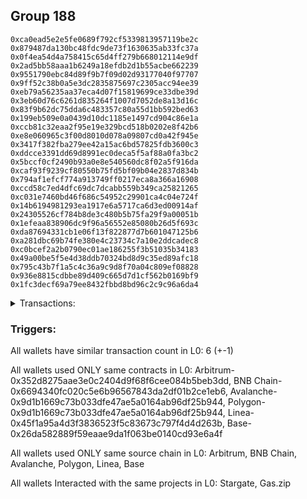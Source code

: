 ## Group 188

```0x4653501d22a103dd731080e17648b0f76cd7bab5
0xca0ead5e2e5fe0689f792cf5339813957119be2c
0x879487da130bc48fdc9de73f1630635ab33fc37a
0x0f4ea54d4a758415c65d4ff279b668012114e9df
0x2ad5bb58aaa1b6249a18efdb2d1b55acbe662239
0x9551790ebc84d89f9b7f09d02d93177040f97707
0x9ff52c38b0a5e3dc2835875697c2305acc94ee39
0xeb79a56235aa37eca4d07f15819699ce33dbe39d
0x3eb60d76c6261d835264f1007d7052de8a13d16c
0x83f9b62dc75dda6c483357c80a55d1bb592bed63
0x199eb509e0a0439d10dc1185e1497cd904c86e1a
0xccb81c32eaa2f95e19e329bcd518b0202e8f42b6
0xe8e060965c3f00d8010d078a09807cd0a42f945e
0x3417f382fba279ee42a15ac6bd57825fdb3600c3
0xddcce3391dd69d8991ec0deca5f5af88a0fa3bc2
0x5bccf0cf2490b93a0e8e540560dc8f02a5f916da
0xcaf93f9239cf80550b75fd5bf09b04e2837d834b
0x794af1efcf774a913749ff0217eca8a366a16908
0xccd58c7ed4dfc69dc7dcabb559b349ca25821265
0xc031e7460bd46f686c54952c29901ca4c04e724f
0x14b6194981293ea1917e6a5717ca6d3ed00914af
0x24305526cf784b8de3c480b5b75fa29f9a00051b
0x1efeaa838906dc9f96a56552e85080b26d5f693c
0xda87694331cb1e06f13f822877d7b601047125b6
0xa281dbc69b74fe380e4c23734c7a10e2ddcadec8
0xc0bcef2a2b0790ec01ae186255f3b51035b34183
0x49a00be5f5e4d38ddb70324bd8d9c35ed89afc18
0x795c43b7f1a5c4c36a9c9d8f70a04c809ef08828
0x936e8815cdbbe89d409c665d7d1cf562b0169bf9
0x1fc3decf69a79ee8432fbbd8bd96c2c9c96a6da4
```
<details>
<summary>Transactions:</summary>

Hashes: 

Wallet: 0x4653501d22a103dd731080e17648b0f76cd7bab5

       Hash: 0x81bfba6f6735927ebdae1e6b5dc1c25e08e38eb10e10474dfee4a36bb1f9261a
         - source chain: Arbitrum
         - destination chain: BNB Chain
         - project: Stargate
         - contract: 0x352d8275aae3e0c2404d9f68f6cee084b5beb3dd
         - value USD: 61.659742392
       Hash: 0x1d2b6c602cd72d95647a53200341e79eb248df91d83c641000fb7664f811fb7a
         - source chain: BNB Chain
         - destination chain: Avalanche
         - project: Stargate
         - contract: 0x6694340fc020c5e6b96567843da2df01b2ce1eb6
         - value USD: 55.688859866
       Hash: 0xaf27cd7d69bb573e000bc5538065d30113a75c07e81ca0e8efa5ecca5bdb2e0a
         - source chain: Avalanche
         - destination chain: Polygon
         - project: Stargate
         - contract: 0x9d1b1669c73b033dfe47ae5a0164ab96df25b944
         - value USD: 56.064542393
       Hash: 0x53f69977c5439cc80dc48d31bc5325414be9c56de1ea4c54c0cef005d03fd035
         - source chain: Polygon
         - destination chain: Base
         - project: Stargate
         - contract: 0x9d1b1669c73b033dfe47ae5a0164ab96df25b944
         - value USD: 62.706150329
       Hash: 0x630047e85e8a6f3e0a29d6367ddc9ba47acd617ee94aa39c4aedc097e6ccde3e
         - source chain: Linea
         - destination chain: Base
         - project: Stargate
         - contract: 0x45f1a95a4d3f3836523f5c83673c797f4d4d263b
         - value USD: 209.858680231
       Hash: 0x4ab1caa054c26f45041c94f084ca4c02cd61fba555432cd9748d671e09edfa56
         - source chain: Base
         - destination chain: Arbitrum
         - project: Gas.zip
         - contract: 0x26da582889f59eaae9da1f063be0140cd93e6a4f
         - value USD: 9.53823574e-05
Wallet: 0xca0ead5e2e5fe0689f792cf5339813957119be2c

       Hash:0x9b4ce8b77e26e9316e174023df35ccc061c8f3a4128ecd0e808aa06d36bd84b1
         - source chain: Arbitrum
         - destination chain: BNB Chain
         - project: Stargate
         - contract: 0x352d8275aae3e0c2404d9f68f6cee084b5beb3dd
         - value USD: 67.683362207
       Hash:0x4c92d938c1346f15cbc31ec4d2b85b3c8db7b9066263e1bfe529f14d95835209
         - source chain: BNB Chain
         - destination chain: Avalanche
         - project: Stargate
         - contract: 0x6694340fc020c5e6b96567843da2df01b2ce1eb6
         - value USD: 64.402280583
       Hash:0x66c618e038cb52870e9baa14bb40d2f9f5ba714db1acd411c14dd4a898e7c02c
         - source chain: Avalanche
         - destination chain: Polygon
         - project: Stargate
         - contract: 0x9d1b1669c73b033dfe47ae5a0164ab96df25b944
         - value USD: 60.078432247
       Hash:0x21cca671ae2c84f02c42c89b19ffbc63109762dd93c8fd196be543f9aedefcdf
         - source chain: Polygon
         - destination chain: Base
         - project: Stargate
         - contract: 0x9d1b1669c73b033dfe47ae5a0164ab96df25b944
         - value USD: 67.39155671
       Hash:0x7898f0a8c9b4cafcc0171b40e7d4c651df6a519d0b67676fd9b6f7cd2b541bb3
         - source chain: Linea
         - destination chain: Base
         - project: Stargate
         - contract: 0x45f1a95a4d3f3836523f5c83673c797f4d4d263b
         - value USD: 201.089135616
       Hash:0x8dbc6b89bbe78a71c6ba0f42c126c81b5304edfef491d2a54692b21e47f46cd8
         - source chain: Base
         - destination chain: Linea
         - project: Gas.zip
         - contract: 0x26da582889f59eaae9da1f063be0140cd93e6a4f
         - value USD: 0.0001411136246
Wallet: 0x879487da130bc48fdc9de73f1630635ab33fc37a

       Hash:0x017e1589794c3ec371ddeefea125ebc87d4031e0094a81f147d5fda3ea18c890
         - source chain: Arbitrum
         - destination chain: BNB Chain
         - project: Stargate
         - contract: 0x352d8275aae3e0c2404d9f68f6cee084b5beb3dd
         - value USD: 64.461850427
       Hash:0xa31435a8e6ba26fb0eedad1eaa06c9d2b420e70a36512fc71febdd73086d44e9
         - source chain: BNB Chain
         - destination chain: Avalanche
         - project: Stargate
         - contract: 0x6694340fc020c5e6b96567843da2df01b2ce1eb6
         - value USD: 61.304488077
       Hash:0x67362b496113cfec31021d20b5fcb9209f727717a3376b34a838e0cd07352590
         - source chain: Avalanche
         - destination chain: Polygon
         - project: Stargate
         - contract: 0x9d1b1669c73b033dfe47ae5a0164ab96df25b944
         - value USD: 57.035341744
       Hash:0x22ddb4e00f28b3563abefdb7f9122bdf9fe47833851af1eddd84c79e4f5eafc8
         - source chain: Polygon
         - destination chain: Base
         - project: Stargate
         - contract: 0x9d1b1669c73b033dfe47ae5a0164ab96df25b944
         - value USD: 64.000320754
       Hash:0x10cf0513c7195c624fafd2d20101c627619cc73bb9149abdf924695a91f9d586
         - source chain: Linea
         - destination chain: Base
         - project: Stargate
         - contract: 0x45f1a95a4d3f3836523f5c83673c797f4d4d263b
         - value USD: 206.691690024
       Hash:0xd9e64229f315b8e27cc830e91dd728e610e40f09cffdde59bef7dffe4afd3dea
         - source chain: Base
         - destination chain: Linea
         - project: Gas.zip
         - contract: 0x26da582889f59eaae9da1f063be0140cd93e6a4f
         - value USD: 9.472905358e-05
Wallet: 0x0f4ea54d4a758415c65d4ff279b668012114e9df

       Hash:0x8b42e23215b3aa29173a21a179092299137705426a7f2b29e3095aaeda756433
         - source chain: Arbitrum
         - destination chain: BNB Chain
         - project: Stargate
         - contract: 0x352d8275aae3e0c2404d9f68f6cee084b5beb3dd
         - value USD: 66.644424503
       Hash:0xf2c36a552be5b684ddfb29cf43cbc7fd8ff3e4738c940879b51dee9b1e09db85
         - source chain: BNB Chain
         - destination chain: Avalanche
         - project: Stargate
         - contract: 0x6694340fc020c5e6b96567843da2df01b2ce1eb6
         - value USD: 63.357038294
       Hash:0x8b5c97eb344c40edcf6140e9ad0f989fc6d1d1eca04aef53775a60b52a476126
         - source chain: Avalanche
         - destination chain: Polygon
         - project: Stargate
         - contract: 0x9d1b1669c73b033dfe47ae5a0164ab96df25b944
         - value USD: 59.168585312
       Hash:0xedc29fe51c54d49b1aa572bfaa179c25bbd7c8fc5e4a1eaa318422613ba53da9
         - source chain: Polygon
         - destination chain: Base
         - project: Stargate
         - contract: 0x9d1b1669c73b033dfe47ae5a0164ab96df25b944
         - value USD: 67.509608462
       Hash:0x80f377e22e2f51427a74bf3842860b91092dac71a60eb0146f183ca82a25853f
         - source chain: Linea
         - destination chain: Base
         - project: Stargate
         - contract: 0x45f1a95a4d3f3836523f5c83673c797f4d4d263b
         - value USD: 209.222837373
       Hash:0xb9403b2ff78d660caa6b4a311d42937ad371b83ef1f97073e0cf7e9524524a02
         - source chain: Base
         - destination chain: Kava
         - project: Gas.zip
         - contract: 0x26da582889f59eaae9da1f063be0140cd93e6a4f
         - value USD: 2.254614441e-08
Wallet: 0x2ad5bb58aaa1b6249a18efdb2d1b55acbe662239

       Hash:0x17289f27512cef7d9ee0c12031543b1b51b689bae33c20328ddafd96c5c451cc
         - source chain: Arbitrum
         - destination chain: BNB Chain
         - project: Stargate
         - contract: 0x352d8275aae3e0c2404d9f68f6cee084b5beb3dd
         - value USD: 63.329270393
       Hash:0x3e2b8d7900c98dacca427a0cb6a6b30df8c50b154b5e317beb9a67ed91cd6c3e
         - source chain: BNB Chain
         - destination chain: Avalanche
         - project: Stargate
         - contract: 0x6694340fc020c5e6b96567843da2df01b2ce1eb6
         - value USD: 60.132923491
       Hash:0x753e743ad63db8f3c09110028c20b2c8059479686b2a0c23f9d2502ffbb26cab
         - source chain: Avalanche
         - destination chain: Polygon
         - project: Stargate
         - contract: 0x9d1b1669c73b033dfe47ae5a0164ab96df25b944
         - value USD: 56.221539706
       Hash:0xaff825e2a25ca516a6a79e363cedd1309268ed745be47f2344f97db197ab255d
         - source chain: Polygon
         - destination chain: Base
         - project: Stargate
         - contract: 0x9d1b1669c73b033dfe47ae5a0164ab96df25b944
         - value USD: 63.867663528
       Hash:0x3aa50aaec046263560abf79df6caa1924663243d3e2f7f9928acfd77552d6cff
         - source chain: Linea
         - destination chain: Base
         - project: Stargate
         - contract: 0x45f1a95a4d3f3836523f5c83673c797f4d4d263b
         - value USD: 204.171116145
       Hash:0xbe2323c848726cfb2b96ff0266a07867967a81fc63c212348439b6a67b6c757e
         - source chain: Base
         - destination chain: Zora
         - project: Gas.zip
         - contract: 0x26da582889f59eaae9da1f063be0140cd93e6a4f
         - value USD: 0.0001159614277
Wallet: 0x9551790ebc84d89f9b7f09d02d93177040f97707

       Hash:0xecfd2d5146d507584f5468ecf3673d7d9aa06bff9731b7c89f1d33e856bd5471
         - source chain: Arbitrum
         - destination chain: BNB Chain
         - project: Stargate
         - contract: 0x352d8275aae3e0c2404d9f68f6cee084b5beb3dd
         - value USD: 62.130096301
       Hash:0x8c66e4d3745224209b85183efd520c32526cdb52124aa71a1be426b71011382a
         - source chain: BNB Chain
         - destination chain: Avalanche
         - project: Stargate
         - contract: 0x6694340fc020c5e6b96567843da2df01b2ce1eb6
         - value USD: 59.097368633
       Hash:0xa3d05d9e9a42aed6347b383e4c04fba1059abaa0fccfc323dc162b16ebfc39c4
         - source chain: Avalanche
         - destination chain: Polygon
         - project: Stargate
         - contract: 0x9d1b1669c73b033dfe47ae5a0164ab96df25b944
         - value USD: 67.820722443
       Hash:0xbc1d1c1055830d6d9bea60a042afc63240bf9d2dd48f3bda9e1badec4c825646
         - source chain: Polygon
         - destination chain: Base
         - project: Stargate
         - contract: 0x9d1b1669c73b033dfe47ae5a0164ab96df25b944
         - value USD: 69.836745712
       Hash:0xbf6e57848f0e4457f4e40749133e6bbb0017e6710fac29327dda35062ebc4e5d
         - source chain: Linea
         - destination chain: Base
         - project: Stargate
         - contract: 0x45f1a95a4d3f3836523f5c83673c797f4d4d263b
         - value USD: 206.497505582
       Hash:0xac7cfb724acb35ff1060d167bab28bb838ca0be72e8accbb4555ed3295fc891d
         - source chain: Base
         - destination chain: Arbitrum
         - project: Gas.zip
         - contract: 0x26da582889f59eaae9da1f063be0140cd93e6a4f
         - value USD: 0.0001123682567
Wallet: 0x9ff52c38b0a5e3dc2835875697c2305acc94ee39

       Hash:0xf60fc1d5d3713d3298886861200dcef665f9bb4026946bcb2d8532b4375b5f8a
         - source chain: Arbitrum
         - destination chain: BNB Chain
         - project: Stargate
         - contract: 0x352d8275aae3e0c2404d9f68f6cee084b5beb3dd
         - value USD: 63.950650575
       Hash:0x70e8fae88653600a8563d1df16a04c6cf5d9af490638887e24f4b8029cd0ffde
         - source chain: BNB Chain
         - destination chain: Avalanche
         - project: Stargate
         - contract: 0x6694340fc020c5e6b96567843da2df01b2ce1eb6
         - value USD: 60.930811053
       Hash:0xeb1a58c1fd367c4afffe5ce50c84c012cba97278631180709662126dd1977702
         - source chain: Avalanche
         - destination chain: Polygon
         - project: Stargate
         - contract: 0x9d1b1669c73b033dfe47ae5a0164ab96df25b944
         - value USD: 69.953070387
       Hash:0x4d0e0eb2049bf2e32f1301c79627704f0c769c6a809eefc49e4766a9b2f26833
         - source chain: Polygon
         - destination chain: Base
         - project: Stargate
         - contract: 0x9d1b1669c73b033dfe47ae5a0164ab96df25b944
         - value USD: 71.911843034
       Hash:0x9cf76ae1b50f284a97a5d79121bc6875cacf0c1e1cb9786d3db0853f20c47c83
         - source chain: Linea
         - destination chain: Base
         - project: Stargate
         - contract: 0x45f1a95a4d3f3836523f5c83673c797f4d4d263b
         - value USD: 203.763292689
       Hash:0x975ae364c5860a35986a07b93d91f646b727e3d554212fdb353618edd8f6e478
         - source chain: Base
         - destination chain: Metis
         - project: Gas.zip
         - contract: 0x26da582889f59eaae9da1f063be0140cd93e6a4f
         - value USD: 2.558518773e-06
Wallet: 0xeb79a56235aa37eca4d07f15819699ce33dbe39d

       Hash:0xa5d2d62ce7b30e811ea9d2e9f91aa4b423f76c7daf190dc5615c0d5f821735e0
         - source chain: Arbitrum
         - destination chain: BNB Chain
         - project: Stargate
         - contract: 0x352d8275aae3e0c2404d9f68f6cee084b5beb3dd
         - value USD: 64.5459276
       Hash:0x261d68e7eb8cf04cca116565bc7ff1d585147f9533bed43f6c95aa9177b3224e
         - source chain: BNB Chain
         - destination chain: Avalanche
         - project: Stargate
         - contract: 0x6694340fc020c5e6b96567843da2df01b2ce1eb6
         - value USD: 61.419906893
       Hash:0x0b36ab45f0d272c8b1c6e11ed11c84db03d7077efd20f79a704f2688db9870c8
         - source chain: Avalanche
         - destination chain: Polygon
         - project: Stargate
         - contract: 0x9d1b1669c73b033dfe47ae5a0164ab96df25b944
         - value USD: 70.539559802
       Hash:0x63cf339d099ff99ec1c9a6531a5f154e5afd7028c6541d51e1a06476d56d8dc8
         - source chain: Polygon
         - destination chain: Base
         - project: Stargate
         - contract: 0x9d1b1669c73b033dfe47ae5a0164ab96df25b944
         - value USD: 72.826118131
       Hash:0x3fa8d147f67081b50f1196fd191c18ad29ca019503d5eab8f8611a33b1f4e9be
         - source chain: Linea
         - destination chain: Base
         - project: Stargate
         - contract: 0x45f1a95a4d3f3836523f5c83673c797f4d4d263b
         - value USD: 204.330575122
       Hash:0xc63bb6c3c156bd616b560731d1b78df654634dee11e3426089d880e404da9b43
         - source chain: Base
         - destination chain: Zora
         - project: Gas.zip
         - contract: 0x26da582889f59eaae9da1f063be0140cd93e6a4f
         - value USD: 0.0001551596567
Wallet: 0x3eb60d76c6261d835264f1007d7052de8a13d16c

       Hash:0x6f4f9fd1ee411e6bc5f1a35bcba673807d3cceb7ad6191abaff4e11967cb2c10
         - source chain: Arbitrum
         - destination chain: BNB Chain
         - project: Stargate
         - contract: 0x352d8275aae3e0c2404d9f68f6cee084b5beb3dd
         - value USD: 66.511325399
       Hash:0x70547ae0b8e668f24a48c12d4345f488eefc00143768b7e9c1c00f0d11c2c27c
         - source chain: BNB Chain
         - destination chain: Avalanche
         - project: Stargate
         - contract: 0x6694340fc020c5e6b96567843da2df01b2ce1eb6
         - value USD: 63.358588083
       Hash:0xd63002aa24a02361472dea45c9b2c86798c28c48a81387e529b67fb566dcfbbf
         - source chain: Avalanche
         - destination chain: Polygon
         - project: Stargate
         - contract: 0x9d1b1669c73b033dfe47ae5a0164ab96df25b944
         - value USD: 72.92100224
       Hash:0xb1d67fe00a7a4052d4562761897ec57f7f76e09b848dfbf6b0304ccbe7ceb67c
         - source chain: Polygon
         - destination chain: Base
         - project: Stargate
         - contract: 0x9d1b1669c73b033dfe47ae5a0164ab96df25b944
         - value USD: 75.493836125
       Hash:0x0d747bb89c1dd2211535a1502676fea19c06f9cb78573b899ff400851073e7e9
         - source chain: Linea
         - destination chain: Base
         - project: Stargate
         - contract: 0x45f1a95a4d3f3836523f5c83673c797f4d4d263b
         - value USD: 203.805810623
       Hash:0x6ab39dfd0789716f5278085212566a26c7018c530f84ec63901160441f04c1a3
         - source chain: Base
         - destination chain: Zora
         - project: Gas.zip
         - contract: 0x26da582889f59eaae9da1f063be0140cd93e6a4f
         - value USD: 8.115073109e-05
Wallet: 0x83f9b62dc75dda6c483357c80a55d1bb592bed63

       Hash:0xc8d23451e6f0ef38b49150a58643e016809dac66c5dcc4584f40f96188707980
         - source chain: Arbitrum
         - destination chain: BNB Chain
         - project: Stargate
         - contract: 0x352d8275aae3e0c2404d9f68f6cee084b5beb3dd
         - value USD: 67.463718632
       Hash:0xa3c1bd80355bf48c0accb2190d0d93cf65fdc5348a53bdc617c2a2191a8bac97
         - source chain: BNB Chain
         - destination chain: Avalanche
         - project: Stargate
         - contract: 0x6694340fc020c5e6b96567843da2df01b2ce1eb6
         - value USD: 64.478174283
       Hash:0xed39d70fecf06fa10e617601aae3566a78fe61b340cb74fb14d2ec4a5b7f6d50
         - source chain: Avalanche
         - destination chain: Polygon
         - project: Stargate
         - contract: 0x9d1b1669c73b033dfe47ae5a0164ab96df25b944
         - value USD: 74.124438596
       Hash:0xd925deef2f06756e55c0406fc99d53d1175841e5cbdb098883cbc6fbc44358cf
         - source chain: Polygon
         - destination chain: Base
         - project: Stargate
         - contract: 0x9d1b1669c73b033dfe47ae5a0164ab96df25b944
         - value USD: 76.427752515
       Hash:0xe96791787cbcd38a3994c1bbb8a80444ce155e0b39c40e3584f21eadd61590e3
         - source chain: Linea
         - destination chain: Base
         - project: Stargate
         - contract: 0x45f1a95a4d3f3836523f5c83673c797f4d4d263b
         - value USD: 204.601259476
       Hash:0x5935b9a259b76e7dbe36e76830ad0291188557d566c7838648a58a8524e433ff
         - source chain: Base
         - destination chain: Metis
         - project: Gas.zip
         - contract: 0x26da582889f59eaae9da1f063be0140cd93e6a4f
         - value USD: 1.583598573e-06
Wallet: 0x199eb509e0a0439d10dc1185e1497cd904c86e1a

       Hash:0x9f0c4c4b980b409a807f99066460fb9e7d4c2ef7659c802bcb9413ee8cce7731
         - source chain: Arbitrum
         - destination chain: BNB Chain
         - project: Stargate
         - contract: 0x352d8275aae3e0c2404d9f68f6cee084b5beb3dd
         - value USD: 66.710384484
       Hash:0x9b371e5c537d9813c3adfd2069ce2f60f9650c4be87c93be18879acbc3165618
         - source chain: BNB Chain
         - destination chain: Avalanche
         - project: Stargate
         - contract: 0x6694340fc020c5e6b96567843da2df01b2ce1eb6
         - value USD: 63.646587052
       Hash:0x11b9525d8270227f8f6be8485d4edbd9067484a24477c8c82e286a05c80e8cb9
         - source chain: Avalanche
         - destination chain: Polygon
         - project: Stargate
         - contract: 0x9d1b1669c73b033dfe47ae5a0164ab96df25b944
         - value USD: 71.250210444
       Hash:0x141c63fb6ab17acb941005f3ce9f8867e7b7003f7215095eb264605f8d5881be
         - source chain: Polygon
         - destination chain: Base
         - project: Stargate
         - contract: 0x9d1b1669c73b033dfe47ae5a0164ab96df25b944
         - value USD: 73.840381629
       Hash:0xbc6dc03c2f2e4909cee8efe1673325e9902493492e61139745ff5c6b31f203b9
         - source chain: Linea
         - destination chain: Base
         - project: Stargate
         - contract: 0x45f1a95a4d3f3836523f5c83673c797f4d4d263b
         - value USD: 211.943531263
       Hash:0x68f8cdcd8108fd66b0d8e4a970327d568ebb04f966713aae491651964e8b898c
         - source chain: Base
         - destination chain: Arbitrum
         - project: Gas.zip
         - contract: 0x26da582889f59eaae9da1f063be0140cd93e6a4f
         - value USD: 6.020860694e-05
Wallet: 0xccb81c32eaa2f95e19e329bcd518b0202e8f42b6

       Hash:0x257e4a5e34bd64cc76807231a99e77f4f42fb9263d842283085f3ed5c0360c2d
         - source chain: Arbitrum
         - destination chain: BNB Chain
         - project: Stargate
         - contract: 0x352d8275aae3e0c2404d9f68f6cee084b5beb3dd
         - value USD: 67.651547358
       Hash:0xddba705d4bea0dd94a7ca0d707059dd9b574ae9876019e840875db9d804bfbe5
         - source chain: BNB Chain
         - destination chain: Avalanche
         - project: Stargate
         - contract: 0x6694340fc020c5e6b96567843da2df01b2ce1eb6
         - value USD: 64.754351489
       Hash:0xf6128c80bfe1b44baf2655ce5478593cb45932c70d18b97667378aadae28fec4
         - source chain: Avalanche
         - destination chain: Polygon
         - project: Stargate
         - contract: 0x9d1b1669c73b033dfe47ae5a0164ab96df25b944
         - value USD: 72.788713605
       Hash:0x65d457d7f540322d1cc2ccc88c2a0493563b0d1a1e89bfdc1f418371b3f4977e
         - source chain: Polygon
         - destination chain: Base
         - project: Stargate
         - contract: 0x9d1b1669c73b033dfe47ae5a0164ab96df25b944
         - value USD: 75.580476007
       Hash:0x0f3fded19bccb69f1db04ce84b75f802003bc7c0df9ef72e300be393a3c714bf
         - source chain: Linea
         - destination chain: Base
         - project: Stargate
         - contract: 0x45f1a95a4d3f3836523f5c83673c797f4d4d263b
         - value USD: 211.938688067
       Hash:0x5b4ddf45baf0edd212597d2df7f73341c927f8a618effc47f6ede1c72d509b42
         - source chain: Base
         - destination chain: Metis
         - project: Gas.zip
         - contract: 0x26da582889f59eaae9da1f063be0140cd93e6a4f
         - value USD: 2.677844798e-06
Wallet: 0xe8e060965c3f00d8010d078a09807cd0a42f945e

       Hash:0x521ef4ebd1cf77a22a03db9dabe4c153f8490c75cebd837e1a0d8b20030d916b
         - source chain: Arbitrum
         - destination chain: BNB Chain
         - project: Stargate
         - contract: 0x352d8275aae3e0c2404d9f68f6cee084b5beb3dd
         - value USD: 63.082142492
       Hash:0xd7e5a43273e9eec1a7204acaaa1da8eb0fd8ccafee7d9d3d99b9b54f47a5b170
         - source chain: BNB Chain
         - destination chain: Avalanche
         - project: Stargate
         - contract: 0x6694340fc020c5e6b96567843da2df01b2ce1eb6
         - value USD: 59.819198624
       Hash:0x2bb82f631f35e33f4829e24c02aca025b967f28eab555a20138407c3f3447b7a
         - source chain: Avalanche
         - destination chain: Polygon
         - project: Stargate
         - contract: 0x9d1b1669c73b033dfe47ae5a0164ab96df25b944
         - value USD: 67.225790605
       Hash:0xe3a6770417f33baa523561f1c06537173bd77e35a13f15b58be11130a8eba006
         - source chain: Polygon
         - destination chain: Base
         - project: Stargate
         - contract: 0x9d1b1669c73b033dfe47ae5a0164ab96df25b944
         - value USD: 69.53865044
       Hash:0x2ffa6cfec64034b11a92da9fef05a05d2f7cd2a9744d4195c3c2eb037c85d379
         - source chain: Linea
         - destination chain: Base
         - project: Stargate
         - contract: 0x45f1a95a4d3f3836523f5c83673c797f4d4d263b
         - value USD: 208.454491273
       Hash:0xaf0e9cca0935d2eb2e2efebea1adfd38f5cf881a5cc6ed554c485643a658f253
         - source chain: Base
         - destination chain: Metis
         - project: Gas.zip
         - contract: 0x26da582889f59eaae9da1f063be0140cd93e6a4f
         - value USD: 7.000457212e-07
Wallet: 0x3417f382fba279ee42a15ac6bd57825fdb3600c3

       Hash:0x24ade7ae5287baeb9b72f3686daed72aba73a23b8e8c5f69e6ef10968fd3a6a9
         - source chain: Arbitrum
         - destination chain: BNB Chain
         - project: Stargate
         - contract: 0x352d8275aae3e0c2404d9f68f6cee084b5beb3dd
         - value USD: 62.042742732
       Hash:0x5032bcd7920aae494d73e2ca715c9d9adf9b54cdfd6340ee4940a24eb50cd352
         - source chain: BNB Chain
         - destination chain: Avalanche
         - project: Stargate
         - contract: 0x6694340fc020c5e6b96567843da2df01b2ce1eb6
         - value USD: 58.708729301
       Hash:0x1d82cdf5463a1dfc55013898eb078a4026ac45f8911a2777af303a027276124f
         - source chain: Avalanche
         - destination chain: Polygon
         - project: Stargate
         - contract: 0x9d1b1669c73b033dfe47ae5a0164ab96df25b944
         - value USD: 65.878213019
       Hash:0x8046f31617706adfab815fd37918d547c9dce09e4cf9266cd6b522b0a963a7dd
         - source chain: Polygon
         - destination chain: Base
         - project: Stargate
         - contract: 0x9d1b1669c73b033dfe47ae5a0164ab96df25b944
         - value USD: 68.343593448
       Hash:0x441e13772d47e213c7c41f7a7b2fc5be4737b6d2e5c7c0face0ee829ca58fb0f
         - source chain: Linea
         - destination chain: Base
         - project: Stargate
         - contract: 0x45f1a95a4d3f3836523f5c83673c797f4d4d263b
         - value USD: 211.008433891
       Hash:0xb6d15876c19fba211b86b39db26420cfd7ea8d4bb4e3a894030b445f86dae9b1
         - source chain: Base
         - destination chain: Kava
         - project: Gas.zip
         - contract: 0x26da582889f59eaae9da1f063be0140cd93e6a4f
         - value USD: 3.516946513e-08
Wallet: 0xddcce3391dd69d8991ec0deca5f5af88a0fa3bc2

       Hash:0x2cf2e66a689a1025fb27909204c55532491cb2e70da182f7e192434a9ea425d5
         - source chain: Arbitrum
         - destination chain: BNB Chain
         - project: Stargate
         - contract: 0x352d8275aae3e0c2404d9f68f6cee084b5beb3dd
         - value USD: 65.878808869
       Hash:0xd10990b7769e8b5ca267000e822ebf0c2f16ae817c7b0dd5d0ba18212deb3083
         - source chain: BNB Chain
         - destination chain: Avalanche
         - project: Stargate
         - contract: 0x6694340fc020c5e6b96567843da2df01b2ce1eb6
         - value USD: 62.796807037
       Hash:0xd669d76a0a8762a6914bc7aa054d54aa2b53c7af34748938b817c629dec92733
         - source chain: Avalanche
         - destination chain: Polygon
         - project: Stargate
         - contract: 0x9d1b1669c73b033dfe47ae5a0164ab96df25b944
         - value USD: 70.732108459
       Hash:0xc3f9a31b462b579f5eb0df1d5c955db98be25395e4e5467e85ec9aaf3a50c1d7
         - source chain: Polygon
         - destination chain: Base
         - project: Stargate
         - contract: 0x9d1b1669c73b033dfe47ae5a0164ab96df25b944
         - value USD: 73.435743192
       Hash:0xe4fd556435aefde0b7e76281bd7ae080932813bce77bb8511e6770c1c3d7f616
         - source chain: Linea
         - destination chain: Base
         - project: Stargate
         - contract: 0x45f1a95a4d3f3836523f5c83673c797f4d4d263b
         - value USD: 203.590718056
       Hash:0x57845e4d687357a1e69244d346c4bf594324496c68555528aee5b93d57720835
         - source chain: Base
         - destination chain: Zora
         - project: Gas.zip
         - contract: 0x26da582889f59eaae9da1f063be0140cd93e6a4f
         - value USD: 3.926648279e-05
Wallet: 0x5bccf0cf2490b93a0e8e540560dc8f02a5f916da

       Hash:0xf8e2042c866f755067e2beb634c7db3d191e7d75f50e264cd54788293dfac926
         - source chain: Arbitrum
         - destination chain: BNB Chain
         - project: Stargate
         - contract: 0x352d8275aae3e0c2404d9f68f6cee084b5beb3dd
         - value USD: 67.894359736
       Hash:0x222f3eab52a226ce693f88f64ed84eac1af07009df22cc17907b38c2deb270ca
         - source chain: BNB Chain
         - destination chain: Avalanche
         - project: Stargate
         - contract: 0x6694340fc020c5e6b96567843da2df01b2ce1eb6
         - value USD: 64.462490537
       Hash:0x7d2278916cc8d7d0dfc4be889dca38dc1b1b0e362da7baba01acb9edb847b12f
         - source chain: Avalanche
         - destination chain: Polygon
         - project: Stargate
         - contract: 0x9d1b1669c73b033dfe47ae5a0164ab96df25b944
         - value USD: 71.053744173
       Hash:0xe1071954474faa40936ef3d2c4014d8925f8614f9c2f2029adbe54aa99482331
         - source chain: Polygon
         - destination chain: Base
         - project: Stargate
         - contract: 0x9d1b1669c73b033dfe47ae5a0164ab96df25b944
         - value USD: 73.272768057
       Hash:0xdf716266094a2be3d697215ae3e936b9f99233dab6e30bd9169b04d3878d7105
         - source chain: Linea
         - destination chain: Base
         - project: Stargate
         - contract: 0x45f1a95a4d3f3836523f5c83673c797f4d4d263b
         - value USD: 205.188503114
       Hash:0x1e1b7ab53fa66610e78103044d6eebb0779953e9febe26bc6260dadef9b0b614
         - source chain: Base
         - destination chain: Linea
         - project: Gas.zip
         - contract: 0x26da582889f59eaae9da1f063be0140cd93e6a4f
         - value USD: 5.202808969e-05
Wallet: 0xcaf93f9239cf80550b75fd5bf09b04e2837d834b

       Hash:0x7a9d3a3626e637a4affe4aa07e1bc4788bcabdab348c3e1d697ef90f16414b26
         - source chain: Arbitrum
         - destination chain: BNB Chain
         - project: Stargate
         - contract: 0x352d8275aae3e0c2404d9f68f6cee084b5beb3dd
         - value USD: 61.545236537
       Hash:0x1b23d62c7fb54d71fd0b4ff8209bf753d18b696d3b8bdda6c15abe87b1a65ce1
         - source chain: BNB Chain
         - destination chain: Avalanche
         - project: Stargate
         - contract: 0x6694340fc020c5e6b96567843da2df01b2ce1eb6
         - value USD: 58.453255918
       Hash:0xa0c866b24439deb3f1bde0d23ef7a5db1f674874ae4a3f050526bfb491dbf845
         - source chain: Avalanche
         - destination chain: Polygon
         - project: Stargate
         - contract: 0x9d1b1669c73b033dfe47ae5a0164ab96df25b944
         - value USD: 63.821137784
       Hash:0x2836ae1b1f5667665cb312c585f93fbae4c033ae6ee39e7f99a9fd999f5081ac
         - source chain: Polygon
         - destination chain: Base
         - project: Stargate
         - contract: 0x9d1b1669c73b033dfe47ae5a0164ab96df25b944
         - value USD: 65.614759653
       Hash:0x55dcec94fe06b97b8d56540ae9a0341f1dd8975c315fcad01aebdef85ec98d08
         - source chain: Linea
         - destination chain: Base
         - project: Stargate
         - contract: 0x45f1a95a4d3f3836523f5c83673c797f4d4d263b
         - value USD: 203.028554281
       Hash:0x7b74e1b0e600383c7a744db8959d5105bcef58924e1de88ce08dcb4b6a95a5dd
         - source chain: Base
         - destination chain: Kava
         - project: Gas.zip
         - contract: 0x26da582889f59eaae9da1f063be0140cd93e6a4f
         - value USD: 3.189816804e-08
Wallet: 0x794af1efcf774a913749ff0217eca8a366a16908

       Hash:0x7454d7d6e86fd3d5d607dfdbe4ab079a554dcbd4b3fb7eae68646893728e4a8e
         - source chain: Arbitrum
         - destination chain: BNB Chain
         - project: Stargate
         - contract: 0x352d8275aae3e0c2404d9f68f6cee084b5beb3dd
         - value USD: 62.710164485
       Hash:0x315c298d9c00dfc11d2f71cb1f3a0eb73260991642237e113e30edd8d185bd3d
         - source chain: BNB Chain
         - destination chain: Avalanche
         - project: Stargate
         - contract: 0x6694340fc020c5e6b96567843da2df01b2ce1eb6
         - value USD: 59.37731989
       Hash:0x668a8123dd193becab602a3f67992691a5f95be13f6683955467b4a8ebd0fcb4
         - source chain: Avalanche
         - destination chain: Polygon
         - project: Stargate
         - contract: 0x9d1b1669c73b033dfe47ae5a0164ab96df25b944
         - value USD: 64.701823996
       Hash:0x8cdfc909b030c69dbe6084137e1b55af47a8af388c1521fc8f7a67e31694cdaa
         - source chain: Polygon
         - destination chain: Base
         - project: Stargate
         - contract: 0x9d1b1669c73b033dfe47ae5a0164ab96df25b944
         - value USD: 67.092517472
       Hash:0xa09432cffea6a549f4ff13a2831e244bf02b5b1cee55fdd0a3b74b5245b2c4f3
         - source chain: Linea
         - destination chain: Base
         - project: Stargate
         - contract: 0x45f1a95a4d3f3836523f5c83673c797f4d4d263b
         - value USD: 209.557959257
       Hash:0x8b35cde0ab83775e91ee0ee0943370369bd46f235fc8f5cfbbfbc190ce635db0
         - source chain: Base
         - destination chain: Scroll
         - project: Gas.zip
         - contract: 0x26da582889f59eaae9da1f063be0140cd93e6a4f
         - value USD: 0.0001034593514
Wallet: 0xccd58c7ed4dfc69dc7dcabb559b349ca25821265

       Hash:0xaa578dcc4576135f1fb3639a31884c65598dbc6b24fa8294cf1c72d6bf227464
         - source chain: Arbitrum
         - destination chain: BNB Chain
         - project: Stargate
         - contract: 0x352d8275aae3e0c2404d9f68f6cee084b5beb3dd
         - value USD: 64.003733998
       Hash:0x336906c2deacb7a3df556f43ce7c04e4ba773cf13d03713c2ffd392cadf96ff1
         - source chain: BNB Chain
         - destination chain: Avalanche
         - project: Stargate
         - contract: 0x6694340fc020c5e6b96567843da2df01b2ce1eb6
         - value USD: 61.000959242
       Hash:0x2056a1e2c2223367324e0afb6340dd624bf82b2abd5bb0057dda9ee81a8b1e9f
         - source chain: Avalanche
         - destination chain: Polygon
         - project: Stargate
         - contract: 0x9d1b1669c73b033dfe47ae5a0164ab96df25b944
         - value USD: 66.685114335
       Hash:0x35099c33ddc5891e2d2e6ea3f75b043a46f4803f57280c30aa41ff2829d639c5
         - source chain: Polygon
         - destination chain: Base
         - project: Stargate
         - contract: 0x9d1b1669c73b033dfe47ae5a0164ab96df25b944
         - value USD: 69.114841692
       Hash:0x409bbadad229ee44214a5a0fb5ba12ab4dd519137174b8405b1c5fc7bc6e3e0a
         - source chain: Linea
         - destination chain: Base
         - project: Stargate
         - contract: 0x45f1a95a4d3f3836523f5c83673c797f4d4d263b
         - value USD: 211.130447436
       Hash:0xefe9b86fa1c5c2e71091f3f3b0145fe21bfb183a0d8efdb8a8f80f57a6769bf9
         - source chain: Base
         - destination chain: Zora
         - project: Gas.zip
         - contract: 0x26da582889f59eaae9da1f063be0140cd93e6a4f
         - value USD: 7.333827441e-05
Wallet: 0xc031e7460bd46f686c54952c29901ca4c04e724f

       Hash:0xc7820b841a177e6cbd280f9b09c20d07a11fddc704aa7bb5f2cf01c9ddfe2e19
         - source chain: Arbitrum
         - destination chain: BNB Chain
         - project: Stargate
         - contract: 0x352d8275aae3e0c2404d9f68f6cee084b5beb3dd
         - value USD: 67.288079381
       Hash:0xa8af748ba2183fc74726237005cec57e00afa710c43eebe15fff788fc681110d
         - source chain: BNB Chain
         - destination chain: Avalanche
         - project: Stargate
         - contract: 0x6694340fc020c5e6b96567843da2df01b2ce1eb6
         - value USD: 64.139261096
       Hash:0x57d005233c16c7496e048085f087c770bdbf2d3bc202cb18d61152bfd54b5840
         - source chain: Avalanche
         - destination chain: Polygon
         - project: Stargate
         - contract: 0x9d1b1669c73b033dfe47ae5a0164ab96df25b944
         - value USD: 70.187985202
       Hash:0xa8ea5bcf8fd98321ede7e1aead1d1ad14c430ecaeb0cf16c98fb16a3f16372a3
         - source chain: Polygon
         - destination chain: Base
         - project: Stargate
         - contract: 0x9d1b1669c73b033dfe47ae5a0164ab96df25b944
         - value USD: 72.7019386
       Hash:0x621e971c7cd9d38289c3d65e379f206dbf0c453ee06ad5a14ebb5ba9b29cff96
         - source chain: Linea
         - destination chain: Base
         - project: Stargate
         - contract: 0x45f1a95a4d3f3836523f5c83673c797f4d4d263b
         - value USD: 204.334872327
       Hash:0x5c8b637ac5190e976416a69d0a9a525f2bf24124b69a7ac95446ba1418c5f943
         - source chain: Base
         - destination chain: Arbitrum
         - project: Gas.zip
         - contract: 0x26da582889f59eaae9da1f063be0140cd93e6a4f
         - value USD: 0.0001280145772
Wallet: 0x14b6194981293ea1917e6a5717ca6d3ed00914af

       Hash:0xc95321ef8f681968b477add9073ca2fa64e6daf599dc1c8f9a4f90ed8da00741
         - source chain: Arbitrum
         - destination chain: BNB Chain
         - project: Stargate
         - contract: 0x352d8275aae3e0c2404d9f68f6cee084b5beb3dd
         - value USD: 65.47929553
       Hash:0x807aeb9e3377fdce6a43a29d3f2b6520ad1ed187341dc95c5e8999254a691a8f
         - source chain: BNB Chain
         - destination chain: Avalanche
         - project: Stargate
         - contract: 0x6694340fc020c5e6b96567843da2df01b2ce1eb6
         - value USD: 62.224961855
       Hash:0xbd1738482931c15e0bc587f35a3f1aff8c6cf4a2201b313328e2e4345319216b
         - source chain: Avalanche
         - destination chain: Polygon
         - project: Stargate
         - contract: 0x9d1b1669c73b033dfe47ae5a0164ab96df25b944
         - value USD: 68.798453933
       Hash:0xc6e6af33c4883ce8f504dc85518dc9abc998f68c5d08f974ec25c6ec184fe5e7
         - source chain: Polygon
         - destination chain: Base
         - project: Stargate
         - contract: 0x9d1b1669c73b033dfe47ae5a0164ab96df25b944
         - value USD: 70.633493039
       Hash:0xb390f0b9726e72b9a6fb506e119ce51227231f486ad675c5bad4dc570af9da99
         - source chain: Linea
         - destination chain: Base
         - project: Stargate
         - contract: 0x45f1a95a4d3f3836523f5c83673c797f4d4d263b
         - value USD: 203.835866908
       Hash:0x256cc1d7718896a54b83a9ccdaa03f9dcb072d653e7a423fe39af4324289b899
         - source chain: Base
         - destination chain: Linea
         - project: Gas.zip
         - contract: 0x26da582889f59eaae9da1f063be0140cd93e6a4f
         - value USD: 7.30108714e-05
Wallet: 0x24305526cf784b8de3c480b5b75fa29f9a00051b

       Hash:0x6b04e0f4dba82e11cdba9c231711b15f6ac0a1fe25d9a40f320adb434d201e2f
         - source chain: Arbitrum
         - destination chain: BNB Chain
         - project: Stargate
         - contract: 0x352d8275aae3e0c2404d9f68f6cee084b5beb3dd
         - value USD: 63.848921267
       Hash:0x53f4aa217e520092d573886b706f64139119c69e1d85172435e7f3053e3acf41
         - source chain: BNB Chain
         - destination chain: Avalanche
         - project: Stargate
         - contract: 0x6694340fc020c5e6b96567843da2df01b2ce1eb6
         - value USD: 60.61715713
       Hash:0x4e3e1fa1072a8426d0ef326a64ae9ed474971e069c8bba536f335ac101e56705
         - source chain: Avalanche
         - destination chain: Polygon
         - project: Stargate
         - contract: 0x9d1b1669c73b033dfe47ae5a0164ab96df25b944
         - value USD: 66.972211284
       Hash:0x96df59463939dcb522157fd3bcf5f5854a85017d52ed2079b9ce47aecb1490b2
         - source chain: Polygon
         - destination chain: Base
         - project: Stargate
         - contract: 0x9d1b1669c73b033dfe47ae5a0164ab96df25b944
         - value USD: 68.951742562
       Hash:0x2fcdb25b608dcff5fe07d3b86ce1a1b434bbeaf00cf93e0edc775a26b636944b
         - source chain: Linea
         - destination chain: Base
         - project: Stargate
         - contract: 0x45f1a95a4d3f3836523f5c83673c797f4d4d263b
         - value USD: 205.491774976
       Hash:0xb918a8e2f0d62d8a93a68219ad755edcace42de35f67a741d31d0ba714c9158a
         - source chain: Base
         - destination chain: Arbitrum
         - project: Gas.zip
         - contract: 0x26da582889f59eaae9da1f063be0140cd93e6a4f
         - value USD: 0.0001538794151
Wallet: 0x1efeaa838906dc9f96a56552e85080b26d5f693c

       Hash:0x63ef44fafbcff94ef532116b2cb28396d98512ef97f41a870b0fd8d759a08154
         - source chain: Arbitrum
         - destination chain: BNB Chain
         - project: Stargate
         - contract: 0x352d8275aae3e0c2404d9f68f6cee084b5beb3dd
         - value USD: 61.975408585
       Hash:0x88e91ae68b22d9ed90946371084c4a2867a0e3e13c3ec851f674f41fc5b15a07
         - source chain: BNB Chain
         - destination chain: Avalanche
         - project: Stargate
         - contract: 0x6694340fc020c5e6b96567843da2df01b2ce1eb6
         - value USD: 58.672658485
       Hash:0x213574294076ce1c2e6c9a3e76823c4460d5daa097ed8c2e7306bec9965d380b
         - source chain: Avalanche
         - destination chain: Polygon
         - project: Stargate
         - contract: 0x9d1b1669c73b033dfe47ae5a0164ab96df25b944
         - value USD: 64.988169074
       Hash:0xe8f07f18f9a1939a84fc0977f79f1c78090833e42b49f24591ea51839245a637
         - source chain: Polygon
         - destination chain: Base
         - project: Stargate
         - contract: 0x9d1b1669c73b033dfe47ae5a0164ab96df25b944
         - value USD: 66.897973473
       Hash:0xd60d2b62776b6e374ef959c57d230b3a03a73747ab86880215d7a1d8b53c1da5
         - source chain: Linea
         - destination chain: Base
         - project: Stargate
         - contract: 0x45f1a95a4d3f3836523f5c83673c797f4d4d263b
         - value USD: 210.856179288
       Hash:0xb6c3c4c6aa5f565efe1798b58ef48ec416cdb96c6e2ce18c844134161f4370d7
         - source chain: Base
         - destination chain: Arbitrum
         - project: Gas.zip
         - contract: 0x26da582889f59eaae9da1f063be0140cd93e6a4f
         - value USD: 0.0001126266357
Wallet: 0xda87694331cb1e06f13f822877d7b601047125b6

       Hash:0x5fbf921ebf4ee6de7728a8d4108e5f235a7007f2797bfbd39e87bd9d18c4d5a1
         - source chain: Arbitrum
         - destination chain: BNB Chain
         - project: Stargate
         - contract: 0x352d8275aae3e0c2404d9f68f6cee084b5beb3dd
         - value USD: 62.167593838
       Hash:0x32532e53d5f02f444cc711e183aa87c1c969e5f9357efc8994d40a4bdc22e571
         - source chain: BNB Chain
         - destination chain: Avalanche
         - project: Stargate
         - contract: 0x6694340fc020c5e6b96567843da2df01b2ce1eb6
         - value USD: 58.977744103
       Hash:0x96058c6f62484bce70867cf1690aed863ff2e72e4a0c2122b95f89132241b44e
         - source chain: Avalanche
         - destination chain: Polygon
         - project: Stargate
         - contract: 0x9d1b1669c73b033dfe47ae5a0164ab96df25b944
         - value USD: 64.985885037
       Hash:0x2712ed36e7d0cde2089f5a8b7cda8e36e151787c4a2a82e8de5fa95229dd475f
         - source chain: Polygon
         - destination chain: Base
         - project: Stargate
         - contract: 0x9d1b1669c73b033dfe47ae5a0164ab96df25b944
         - value USD: 66.925904468
       Hash:0xa6d98a0d820aebcec427411382f077fded8405eec675bd39323fe00759a74d70
         - source chain: Linea
         - destination chain: Base
         - project: Stargate
         - contract: 0x45f1a95a4d3f3836523f5c83673c797f4d4d263b
         - value USD: 202.949665872
       Hash:0x24f1e19d8621b8c9d69a1e5f58de723ebc2f77629c83ff252f14f8fe55f89442
         - source chain: Base
         - destination chain: Kava
         - project: Gas.zip
         - contract: 0x26da582889f59eaae9da1f063be0140cd93e6a4f
         - value USD: 3.423034542e-08
Wallet: 0xa281dbc69b74fe380e4c23734c7a10e2ddcadec8

       Hash:0x0df46b2232fc35674bd3488fb35078263b69b989f8ff94634f38cafb701c4a94
         - source chain: Arbitrum
         - destination chain: BNB Chain
         - project: Stargate
         - contract: 0x352d8275aae3e0c2404d9f68f6cee084b5beb3dd
         - value USD: 64.947303163
       Hash:0xb7ee3a259a9557521888b7cc9d4b42c33ce3103f62c79e62b653a43e92fa9887
         - source chain: BNB Chain
         - destination chain: Avalanche
         - project: Stargate
         - contract: 0x6694340fc020c5e6b96567843da2df01b2ce1eb6
         - value USD: 61.818652329
       Hash:0x09979938b5d4506d63f1849bb4e4df31b68b04c238b60ce67680696f730514a8
         - source chain: Avalanche
         - destination chain: Polygon
         - project: Stargate
         - contract: 0x9d1b1669c73b033dfe47ae5a0164ab96df25b944
         - value USD: 67.91803664
       Hash:0x8927a8cf93b0c8692321d4c33b4c21218b39f47cb948e864769607fd4ec00f1e
         - source chain: Polygon
         - destination chain: Base
         - project: Stargate
         - contract: 0x9d1b1669c73b033dfe47ae5a0164ab96df25b944
         - value USD: 69.884778984
       Hash:0x01fac3dd664553899da8a88b432e29dc08f62e0b6b9491a44618b14625176bf0
         - source chain: Linea
         - destination chain: Base
         - project: Stargate
         - contract: 0x45f1a95a4d3f3836523f5c83673c797f4d4d263b
         - value USD: 202.414162608
       Hash:0xb32547486d8b616069c571698c6f9013218c9804ebddf4fd802c036f19a3b457
         - source chain: Base
         - destination chain: Kava
         - project: Gas.zip
         - contract: 0x26da582889f59eaae9da1f063be0140cd93e6a4f
         - value USD: 1.335165232e-08
Wallet: 0xc0bcef2a2b0790ec01ae186255f3b51035b34183

       Hash:0x40dc8829a2b6d1c9b1d4ef30332f8dd4cd817e4a7ac402422beaa970a9d76ac2
         - source chain: Arbitrum
         - destination chain: BNB Chain
         - project: Stargate
         - contract: 0x352d8275aae3e0c2404d9f68f6cee084b5beb3dd
         - value USD: 63.968363718
       Hash:0xa9944d45054ddae24923b16b4b4b5f12f0b43d8cb3edb1389e38b02b9c41d07a
         - source chain: BNB Chain
         - destination chain: Avalanche
         - project: Stargate
         - contract: 0x6694340fc020c5e6b96567843da2df01b2ce1eb6
         - value USD: 60.89919076
       Hash:0x8186fa81148745263f2f712a1bd797036c45b11837f1b7d3f0c3d47290d82fa0
         - source chain: Avalanche
         - destination chain: Polygon
         - project: Stargate
         - contract: 0x9d1b1669c73b033dfe47ae5a0164ab96df25b944
         - value USD: 67.348027386
       Hash:0x3292d3797b2d1d7efe892a1e360dfe97c82daa4695b06561a15ea08fbfc60616
         - source chain: Polygon
         - destination chain: Base
         - project: Stargate
         - contract: 0x9d1b1669c73b033dfe47ae5a0164ab96df25b944
         - value USD: 69.147996499
       Hash:0xd1e78ba7f44e7660feaf4b25a6890259b2dec2ebcb88471f8ded4b3e638b8f41
         - source chain: Linea
         - destination chain: Base
         - project: Stargate
         - contract: 0x45f1a95a4d3f3836523f5c83673c797f4d4d263b
         - value USD: 203.776975771
       Hash:0x2836039df32a6084d05454a7f884f453c3a70c7d982b468cb93a52b3689274dc
         - source chain: Base
         - destination chain: Arbitrum
         - project: Gas.zip
         - contract: 0x26da582889f59eaae9da1f063be0140cd93e6a4f
         - value USD: 4.809765015e-05
Wallet: 0x49a00be5f5e4d38ddb70324bd8d9c35ed89afc18

       Hash:0x0897fb2716eedd0f034aa1237e66baa2d09c249caecfb858f6e73532b2502c06
         - source chain: Arbitrum
         - destination chain: BNB Chain
         - project: Stargate
         - contract: 0x352d8275aae3e0c2404d9f68f6cee084b5beb3dd
         - value USD: 65.225940876
       Hash:0x827f6a69145eb4ded7f0b596ee51dd59513a8a15a8042e3c8e8d94c5ca8788bf
         - source chain: BNB Chain
         - destination chain: Avalanche
         - project: Stargate
         - contract: 0x6694340fc020c5e6b96567843da2df01b2ce1eb6
         - value USD: 61.916616783
       Hash:0xadec463ad3c3b314993bbd5e762b450f7dabe709ae5dd386c2233cf6fbfb04c7
         - source chain: Avalanche
         - destination chain: Polygon
         - project: Stargate
         - contract: 0x9d1b1669c73b033dfe47ae5a0164ab96df25b944
         - value USD: 67.962110355
       Hash:0xbdda4c81888b92b81d1e7206c0541b5db9cb12f227e159f1038b937188549609
         - source chain: Polygon
         - destination chain: Base
         - project: Stargate
         - contract: 0x9d1b1669c73b033dfe47ae5a0164ab96df25b944
         - value USD: 69.611959802
       Hash:0x3135a3262a5d12a8fa32bdd582ad5bbb84f08a9665d8b35382300296e6548709
         - source chain: Linea
         - destination chain: Base
         - project: Stargate
         - contract: 0x45f1a95a4d3f3836523f5c83673c797f4d4d263b
         - value USD: 208.195587861
       Hash:0xeb16182ebbcfb193a5dccbb9cb88e7a534227f96fdc24cca43bbfb56bcffa6e0
         - source chain: Base
         - destination chain: Scroll
         - project: Gas.zip
         - contract: 0x26da582889f59eaae9da1f063be0140cd93e6a4f
         - value USD: 0.000152145628
Wallet: 0x795c43b7f1a5c4c36a9c9d8f70a04c809ef08828

       Hash:0xc0a550cc79f49aaa4539ab239b4fea25940f28e183bb1889d23ca4eb0200c38e
         - source chain: Arbitrum
         - destination chain: BNB Chain
         - project: Stargate
         - contract: 0x352d8275aae3e0c2404d9f68f6cee084b5beb3dd
         - value USD: 66.302658152
       Hash:0x46423fd4ba26ecdfe9a07c352975e12eb1b2e064c15413e96a3605b99acbcc79
         - source chain: BNB Chain
         - destination chain: Avalanche
         - project: Stargate
         - contract: 0x6694340fc020c5e6b96567843da2df01b2ce1eb6
         - value USD: 63.218159809
       Hash:0x42275d131014ab0dacd2014eb7761b9e7af6caeac1a5b6e459b2bb87acf23068
         - source chain: Avalanche
         - destination chain: Polygon
         - project: Stargate
         - contract: 0x9d1b1669c73b033dfe47ae5a0164ab96df25b944
         - value USD: 69.733724117
       Hash:0x2e1b0bbf26318fd61ea9a09f600dc607458f8791eb3963f3f286af0c2ce74ee9
         - source chain: Polygon
         - destination chain: Base
         - project: Stargate
         - contract: 0x9d1b1669c73b033dfe47ae5a0164ab96df25b944
         - value USD: 71.516156274
       Hash:0xc1ede17e4b52a73844c5360bd22f552a6c5a3af7ef07a92cd85241f6a29c8377
         - source chain: Linea
         - destination chain: Base
         - project: Stargate
         - contract: 0x45f1a95a4d3f3836523f5c83673c797f4d4d263b
         - value USD: 210.616594412
       Hash:0x072bca866c1bf9c705703700feeb5f83973e9565915013b07401f0e0e6fff3e7
         - source chain: Base
         - destination chain: Zora
         - project: Gas.zip
         - contract: 0x26da582889f59eaae9da1f063be0140cd93e6a4f
         - value USD: 6.478459e-05
Wallet: 0x936e8815cdbbe89d409c665d7d1cf562b0169bf9

       Hash:0xafbad5e47aac567e7a1de25c761e1a2a18841e4eac58816e0b5f12aa9fae6599
         - source chain: Arbitrum
         - destination chain: BNB Chain
         - project: Stargate
         - contract: 0x352d8275aae3e0c2404d9f68f6cee084b5beb3dd
         - value USD: 61.457809959
       Hash:0x843cce9c1082d2d4390089d9dab573d57284599e550762a7cee13e7badf3be18
         - source chain: BNB Chain
         - destination chain: Avalanche
         - project: Stargate
         - contract: 0x6694340fc020c5e6b96567843da2df01b2ce1eb6
         - value USD: 58.342175711
       Hash:0x47feaf6b6e2bc533981222e426f09859c33c616b012fed06528aae6c5c577673
         - source chain: Avalanche
         - destination chain: Polygon
         - project: Stargate
         - contract: 0x9d1b1669c73b033dfe47ae5a0164ab96df25b944
         - value USD: 64.449515329
       Hash:0x894793556c27770ccf523d2864736fe514311762c23fff27100f00b53350710f
         - source chain: Polygon
         - destination chain: Base
         - project: Stargate
         - contract: 0x9d1b1669c73b033dfe47ae5a0164ab96df25b944
         - value USD: 66.036784466
       Hash:0x9fe01ad8b88e30cd0e1ed4b366c4cf943c79fd649f0be01e4f135e3256f843b7
         - source chain: Linea
         - destination chain: Base
         - project: Stargate
         - contract: 0x45f1a95a4d3f3836523f5c83673c797f4d4d263b
         - value USD: 209.187639272
       Hash:0xdaaf7245b3c364b7f18910b44fe1aea1f12e0f4773d664e403fa169c3867987a
         - source chain: Base
         - destination chain: Arbitrum
         - project: Gas.zip
         - contract: 0x26da582889f59eaae9da1f063be0140cd93e6a4f
         - value USD: 6.903812369e-05
Wallet: 0x1fc3decf69a79ee8432fbbd8bd96c2c9c96a6da4

       Hash:0x2ff375a660567d0951a7723ec3afd53a3dc7d1a38135225a857abb25013524a6
         - source chain: Arbitrum
         - destination chain: BNB Chain
         - project: Stargate
         - contract: 0x352d8275aae3e0c2404d9f68f6cee084b5beb3dd
         - value USD: 61.474493978
       Hash:0xb05f24a25f72952cc72adf8796af24106ec10d00c11b958937306ab00fea7b79
         - source chain: BNB Chain
         - destination chain: Avalanche
         - project: Stargate
         - contract: 0x6694340fc020c5e6b96567843da2df01b2ce1eb6
         - value USD: 58.265778405
       Hash:0xffadc58244cab26c779a3a700ea1e29ec0de1dc95f0b2d35ce0ae0dab391f674
         - source chain: Avalanche
         - destination chain: Polygon
         - project: Stargate
         - contract: 0x9d1b1669c73b033dfe47ae5a0164ab96df25b944
         - value USD: 64.301381924
       Hash:0xb9078c5a9b3c0fecb6a8bf7ba42d6209c48d29eb2a26ae929c383aef053d9996
         - source chain: Polygon
         - destination chain: Base
         - project: Stargate
         - contract: 0x9d1b1669c73b033dfe47ae5a0164ab96df25b944
         - value USD: 65.925439473
       Hash:0x308626182fb6d34de1bd220463f1a5a1c0dd88792881c38547ea7c7e9979976d
         - source chain: Linea
         - destination chain: Base
         - project: Stargate
         - contract: 0x45f1a95a4d3f3836523f5c83673c797f4d4d263b
         - value USD: 203.540714029
       Hash:0xaefb621eac66252df11c529738b956d9ed49a25142caf6e10a1222e549ce1ee5
         - source chain: Base
         - destination chain: Arbitrum
         - project: Gas.zip
         - contract: 0x26da582889f59eaae9da1f063be0140cd93e6a4f
         - value USD: 3.664582869e-05

</details>


### Triggers: 
All wallets have similar transaction count in L0: 6 (+-1)

All wallets used ONLY same contracts in L0: Arbitrum-0x352d8275aae3e0c2404d9f68f6cee084b5beb3dd, BNB Chain-0x6694340fc020c5e6b96567843da2df01b2ce1eb6, Avalanche-0x9d1b1669c73b033dfe47ae5a0164ab96df25b944, Polygon-0x9d1b1669c73b033dfe47ae5a0164ab96df25b944, Linea-0x45f1a95a4d3f3836523f5c83673c797f4d4d263b, Base-0x26da582889f59eaae9da1f063be0140cd93e6a4f

All wallets used ONLY same source chain in L0: Arbitrum, BNB Chain, Avalanche, Polygon, Linea, Base

All wallets Interacted with the same projects in L0: Stargate, Gas.zip

